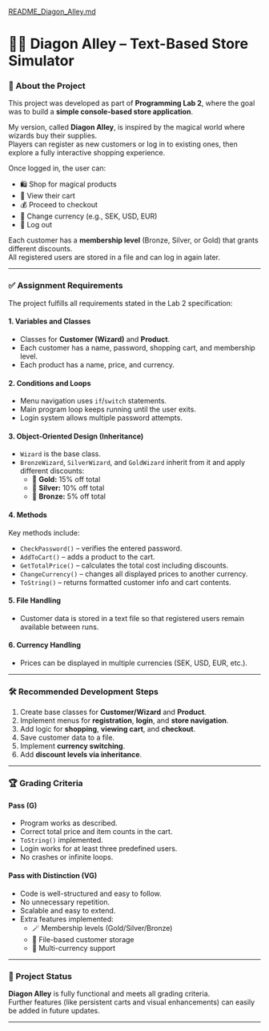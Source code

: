 [README_Diagon_Alley.md](https://github.com/user-attachments/files/22771286/README_Diagon_Alley.md)
# 🧙‍♂️ Diagon Alley – Text-Based Store Simulator  

### 📖 About the Project  
This project was developed as part of **Programming Lab 2**, where the goal was to build a **simple console-based store application**.  

My version, called **Diagon Alley**, is inspired by the magical world where wizards buy their supplies.  
Players can register as new customers or log in to existing ones, then explore a fully interactive shopping experience.  

Once logged in, the user can:  
- 🛍️ Shop for magical products  
- 🧺 View their cart  
- 💰 Proceed to checkout  
- 💱 Change currency (e.g., SEK, USD, EUR)  
- 🚪 Log out  

Each customer has a **membership level** (Bronze, Silver, or Gold) that grants different discounts.  
All registered users are stored in a file and can log in again later.  

---

### ✅ Assignment Requirements  

The project fulfills all requirements stated in the Lab 2 specification:

#### 1. **Variables and Classes**
- Classes for **Customer (Wizard)** and **Product**.  
- Each customer has a name, password, shopping cart, and membership level.  
- Each product has a name, price, and currency.  

#### 2. **Conditions and Loops**
- Menu navigation uses `if`/`switch` statements.  
- Main program loop keeps running until the user exits.  
- Login system allows multiple password attempts.  

#### 3. **Object-Oriented Design (Inheritance)**
- `Wizard` is the base class.  
- `BronzeWizard`, `SilverWizard`, and `GoldWizard` inherit from it and apply different discounts:  
  - 🥇 **Gold:** 15% off total  
  - 🥈 **Silver:** 10% off total  
  - 🥉 **Bronze:** 5% off total  

#### 4. **Methods**
Key methods include:  
- `CheckPassword()` – verifies the entered password.  
- `AddToCart()` – adds a product to the cart.  
- `GetTotalPrice()` – calculates the total cost including discounts.  
- `ChangeCurrency()` – changes all displayed prices to another currency.  
- `ToString()` – returns formatted customer info and cart contents.  

#### 5. **File Handling**
- Customer data is stored in a text file so that registered users remain available between runs.  

#### 6. **Currency Handling**
- Prices can be displayed in multiple currencies (SEK, USD, EUR, etc.).  

---

### 🛠️ Recommended Development Steps
1. Create base classes for **Customer/Wizard** and **Product**.  
2. Implement menus for **registration**, **login**, and **store navigation**.  
3. Add logic for **shopping**, **viewing cart**, and **checkout**.  
4. Save customer data to a file.  
5. Implement **currency switching**.  
6. Add **discount levels via inheritance**.  

---

### 🏆 Grading Criteria  

#### Pass (G)
- Program works as described.  
- Correct total price and item counts in the cart.  
- `ToString()` implemented.  
- Login works for at least three predefined users.  
- No crashes or infinite loops.  

#### Pass with Distinction (VG)
- Code is well-structured and easy to follow.  
- No unnecessary repetition.  
- Scalable and easy to extend.  
- Extra features implemented:
  - 🪄 Membership levels (Gold/Silver/Bronze)  
  - 💾 File-based customer storage  
  - 💱 Multi-currency support  

---

### 🚧 Project Status
**Diagon Alley** is fully functional and meets all grading criteria.  
Further features (like persistent carts and visual enhancements) can easily be added in future updates.  

---


